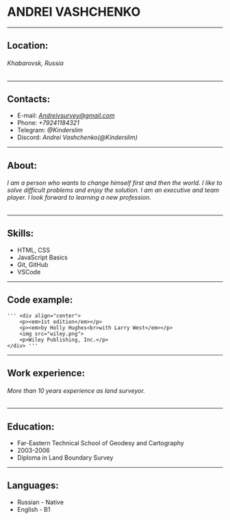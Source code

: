 
# **ANDREI VASHCHENKO**
---
## Location: 
###### Khabarovsk, Russia
---
## Contacts:
* E-mail: *Andreivsurvey@gmail.com*
* Phone: *+79241184321*
* Telegram: *@Kinderslim*
* Discord: *Andrei Vashchenko(@Kinderslim)*
---
## About:
###### I am a person who wants to change himself first and then the world. I like to solve difficult problems and enjoy the solution. I am an executive and team player. I look forward to learning a new profession.
---
## Skills:
* HTML, CSS
* JavaScript Basics
* Git, GitHub
* VSCode
---
## Code example:
    ''' <div align="center">
        <p><em>1st edition</em></p>
        <p><em>by Holly Hughes<br>with Larry West</em></p>
        <img src="wiley.png">
        <p>Wiley Publishing, Inc.</p>
    </div> '''
---
## Work experience:
###### More than 10 years experience as land surveyor.
---
## Education:
* Far-Eastern Technical School of Geodesy and Cartography
* 2003-2006
* Diploma in Land Boundary Survey
---
## Languages:
* Russian - Native
* English - B1